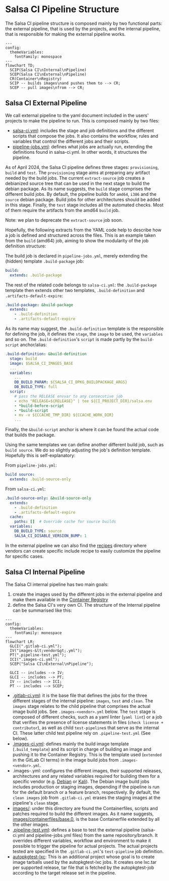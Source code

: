 Salsa CI Pipeline Structure
===========================

The Salsa CI pipeline structure is composed mainly by two functional parts: the
external pipeline, that is used by the projects, and the internal pipeline,
that is responsible for making the external pipeline works.

```mermaid
---
config:
  themeVariables:
    fontFamily: monospace
---
flowchart TD;
  SCIP(Salsa CI\nInternal\nPipeline)
  SCEP(Salsa CI\nExternal\nPipeline)
  CR(Container\nRegistry)
  SCIP -- builds images\nand pushes them to --> CR;
  SCEP -- pull images\nfrom --> CR;

```

Salsa CI External Pipeline
--------------------------

We call external pipeline to the yaml document included in the users' projects
to make the pipeline to run. This is composed mainly by two files:

* [salsa-ci.yml](salsa-ci.yml): includes the stage and job definitions and the different
  scripts that compose the jobs. It also contains the workflow, rules and
  variables that control the different jobs and their scripts.
* [pipeline-jobs.yml](pipeline-jobs.yml): defines what jobs are actually run, extending the
  definitions found in salsa-ci.yml. In other words, it structures
  the pipeline.

As of April 2024, the Salsa CI pipeline defines three stages: `provisioning`,
`build` and `test`.  The `provisioning` stage aims at preparing any artifact
needed by the build jobs. The current `extract-source` job creates a debianized
source tree that can be used in the next stage to build the debian package. As
its name suggests, the `build` stage comprises the different build jobs. By
default, the pipeline builds for `amd64`, `i386` and the `source` debian
package. Build jobs for other architectures should be added in this stage.
Finally, the `test` stage includes all the automated checks. Most of them
require the artifacts from the amd64 `build` job.

Note: we plan to deprecate the `extract-source` job soon.

Hopefully, the following extracts from the YAML code help to describe how a job
is defined and structured across the files. This is an example taken from the
`build` (amd64) job, aiming to show the modularity of the job definition
structure:

The build job is declared in `pipeline-jobs.yml`, merely extending 
the (hidden) template `.build-package` job:

```yaml
build:
  extends: .build-package
```

The rest of the related code belongs to `salsa-ci.yml`: the `.build-package`
template then extends other two templates, `.build-definition` and
`.artifacts-default-expire`:

```yaml
.build-package: &build-package
  extends:
    - .build-definition
    - .artifacts-default-expire
```

As its name may suggest, the `.build-definition` template is the responsible
for defining the job, it defines the `stage`, the `image` to be used,
the `variables` and so on. The `.build-definition`'s `script` is made partly by
the `build-script` anchor/alias:

```yaml
.build-definition: &build-definition
  stage: build
  image: $SALSA_CI_IMAGES_BASE
  ...
  variables:
    ...
    DB_BUILD_PARAM: ${SALSA_CI_DPKG_BUILDPACKAGE_ARGS}
    DB_BUILD_TYPE: full
  script:
    # pass the RELEASE envvar to any consecutive job
    - echo "RELEASE=${RELEASE}" | tee ${CI_PROJECT_DIR}/salsa.env
    - *build-before-script
    - *build-script
    - mv -v ${CCACHE_TMP_DIR} ${CCACHE_WORK_DIR}
    ...
```

Finally, the `&build-script` anchor is where it can be found the actual code
that builds the package.

Using the same templates we can define another different build job, such as
`build source`. We do so slightly adjusting the job's definition template.
Hopefully this is self-explanatory:

From `pipeline-jobs.yml`:

```yaml
build source:
  extends: .build-source-only
```

From `salsa-ci.yml`:

```yaml
.build-source-only: &build-source-only
  extends:
    - .build-definition
    - .artifacts-default-expire
  cache:
    paths: []  # Override cache for source builds
  variables:
    DB_BUILD_TYPE: source
    SALSA_CI_DISABLE_VERSION_BUMP: 1
```

In the external pipeline we can also find the [recipes](recipes) directory
where vendors can create specific include recipe to easily customize the
pipeline for specific cases.


Salsa CI Internal Pipeline
--------------------------

The Salsa CI internal pipeline has two main goals:
1. create the images used by the different jobs in the external pipeline and
   make them available in the
   [Container Registry](https://salsa.debian.org/salsa-ci-team/pipeline/container_registry)
2. define the Salsa CI's very own CI. The structure of the Internal pipeline
   can be summarised like this:

```mermaid
---
config:
  themeVariables:
    fontFamily: monospace
---
flowchart LR;
  GLCI(".gitlab-ci.yml");
  IV("images-&lt;vendor&gt;.yml");
  PT(".pipeline-test.yml");
  ICI(".images-ci.yml");
  SCEP("Salsa CI\nExternal\nPipeline");

  GLCI -- includes --> IV;
  GLCI -- includes --> PT;
  IV -- includes --> ICI;
  PT -- includes --> SCEP;
```

* [.gitlab-ci.yml](.gitlab-ci.yml): it is the base file that defines the jobs
  for the three different stages of the internal pipeline: `images`, `test` and
  `clean`. The `images` stage relates to the child pipeline that comprises the
  actual image build jobs. See `.images-<vendor>.yml` below.
  The `test` stage is composed of different checks, such as a yaml linter (`yaml
  lint`) or a job that verifies the presence of license statements in files
  (`check license + contributor`), as well as child `test-pipeline`s that
  serve as the internal CI. These latter child test pipeline rely on
  `.pipeline-test.yml` (See below).
* [.images-ci.yml](.images-ci.yml): defines mainly the build image template
  (`.build_template`) and its script in charge of building an image and pushing
  it to the Container Registry. This is the template used (`extended` in the
  GitLab CI terms) in the image build jobs from `.images-<vendor>.yml`.
* .images-<vendor>.yml: configures the different images, their supported
  releases, architectures and any related variables required for building them
  for a specific vendor (e.g. [Debian](.images-debian.yml) or
  [Kali](.images-kali.yml)). The Debian image build jobs includes production or
  staging images, depending if the pipeline is run for the default branch or a
  feature branch, respectively. By default, the `clean images` job from
  `.gitlab-ci.yml` erases the staging images at the pipeline's `clean` stage. 
* [images/](images/): under this directory are found the Containerfiles, scripts
  and patches required to build the different images. As it name suggests,
  [images/containerfiles/base.0](images/containerfiles/base.0), is the base
  Containerfile extended by all the other images.
* [.pipeline-test.yml](.pipeline-test.yml): defines a base to test the external
  pipeline (salsa-ci.yml and pipeline-jobs.yml files) from the same
  repository/branch. It overrides different variables, workflow and environment
  to make it possible to trigger the pipeline for actual projects. The actual
  projects tested are specified in the `.gitlab-ci.yml`'s `test-pipeline` job
  definition.
* [autopkgtest-lxc](https://salsa.debian.org/salsa-ci-team/autopkgtest-lxc):
  This is an additional project whose goal is to create image tarballs used by
  the autopkgtest-lxc jobs. It creates one lxc.tar per supported release, tar
  file that is fetched by the autopkgtest-job according to the target release
  set in the pipeline.


